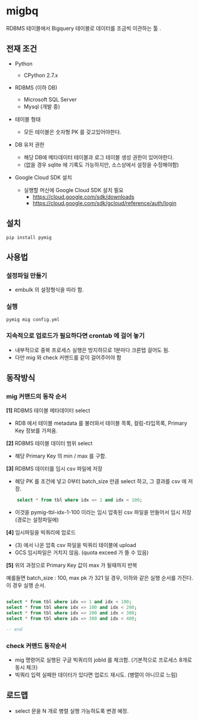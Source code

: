 # migbq 

RDBMS 테이블에서 Bigquery 테이블로 데이터를 조금씩 이관하는 툴 .


## 전재 조건

* Python
  - CPython 2.7.x

* RDBMS (이하 DB)  
  - Microsoft SQL Server
  - Mysql (개발 중)
  
* 테이블 형태
  - 모든 테이블은 숫자형 PK 를 갖고있어야한다.

* DB 유저 권한 
  - 해당 DB에 메타데이터 테이블과 로그 테이블 생성 권한이 있어야한다.
  - (없을 경우 sqlite 에 기록도 가능하지만, 소스상에서 설정을 수정해야함)

* Google Cloud SDK 설치
  - 실행할 머신에 Google Cloud SDK 설치 필요
    - https://cloud.google.com/sdk/downloads
    - https://cloud.google.com/sdk/gcloud/reference/auth/login

## 설치

```
pip install pymig
```

## 사용법

### 설정파일 만들기

* embulk 의 설정형식을 따라 함.

### 실행  

```bash
pymig mig config.yml
```

### 지속적으로 업로드가 필요하다면 crontab 에 걸어 놓기

* 내부적으로 중복 프로세스 실행은 방지하므로 1분마다 크론텝 걸어도 됨.
* 다만 mig 와 check 커맨드를 같이 걸어주어야 함

## 동작방식

### mig 커맨드의 동작 순서

**[1]** RDBMS 테이블 메타데이터 select
  - RDB 에서 테이블 metadata 를 불러와서 테이블 목록, 컬럼-타입목록, Primary Key 정보를 가져옴.
   
**[2]** RDBMS 테이블 데이터 범위 select
  - 해당 Primary Key 의 min / max 를 구함. 
  
**[3]** RDBMS 데이터를 임시 csv 파일에 저장
  - 해당 PK 를 조건에 넣고 0부터 batch_size 만큼  select 하고, 그 결과를 csv 에 저장.
  
```sql
	select * from tbl where idx => 1 and idx < 100;
```

  - 이것을 pymig-tbl-idx-1-100 이라는 임시 압축된 csv 파일을 만들어서 임시 저장 (경로는 설정파일에)  

**[4]** 임시파일을 빅쿼리에 업로드 
  - (3) 에서 나온 압축 csv 파일을 빅쿼리 테이블에 upload
  - GCS 임시파일은 거치지 않음. (quota exceed 가 뜰 수 있음)
  
**[5]** 위의 과정으로 Primary Key 값이 max 가 될때까지 반복 

예를들면 batch_size : 100, max pk 가 321 일 경우, 이하와 같은 실행 순서를 가진다.
이 경우 실행 순서.

```sql

select * from tbl where idx => 1 and idx < 100;
select * from tbl where idx => 100 and idx < 200;
select * from tbl where idx => 200 and idx < 300;
select * from tbl where idx => 300 and idx < 400;

-- end 

```

### check 커맨드 동작순서

* mig 명령어로 실행된 구글 빅쿼리의 jobId 를 체크함. (기본적으로 프로세스 8개로 동시 체크)
* 빅쿼리 입력 실패한 데이터가 있다면 업로드 재시도. (병렬이 아니므로 느림)

## 로드맵

* select 문을 N 개로 병렬 실행 가능하도록 변경 예정. 
